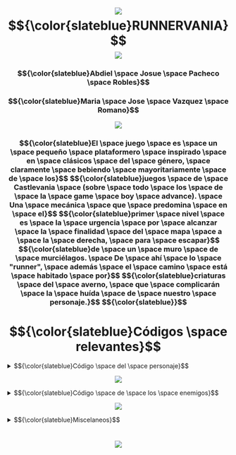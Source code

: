 # <h1 align="center"><img src="https://media.tenor.com/SrQO6J_VT-4AAAAj/cemetery-divider.gif" /> $${\color{slateblue}RUNNERVANIA}$$ <img src="https://media.tenor.com/SrQO6J_VT-4AAAAj/cemetery-divider.gif" /></h1>
<h3 align="center">$${\color{slateblue}Abdiel \space Josue \space Pacheco \space Robles}$$</h3>
<h3 align="center">$${\color{slateblue}Maria \space Jose \space Vazquez \space Romano}$$</h3>

<p align="center">
  <img src="https://media1.tenor.com/m/DqyyEmRmJK0AAAAC/flowers-cherry-blossom.gif" />
</p>

<h3 align="center">
$${\color{slateblue}El \space juego \space es \space un \space pequeño \space plataformero \space inspirado \space en \space clásicos \space del \space género, \space claramente \space bebiendo \space mayoritariamente \space de \space los}$$
$${\color{slateblue}juegos \space de \space Castlevania \space (sobre \space todo \space los \space de \space la \space game \space boy \space advance). \space Una \space mecánica \space que \space predomina \space en \space el}$$
$${\color{slateblue}primer \space nivel \space es \space la \space urgencia \space por \space alcanzar \space la \space finalidad \space del \space mapa \space a \space la \space derecha, \space para \space escapar}$$
$${\color{slateblue}de \space un \space muro \space de \space murciélagos. \space De \space ahí \space lo \space "runner", \space además \space el \space camino \space está \space habitado \space por}$$
$${\color{slateblue}criaturas \space del \space averno, \space que \space complicarán \space la \space huída \space de \space nuestro \space personaje.}$$
$${\color{slateblue}}$$
</h3>





# <h1 align="center">$${\color{slateblue}Códigos \space relevantes}$$

<details>
  <summary>$${\color{slateblue}Código \space del \space personaje}$$</summary>
  
  Aquí va el contenido que quieres ocultar.
  
  Puede ser texto, código, imágenes, etc.
</details>

<p align="center">
  <img src="https://media.tenor.com/bhxZ5O_Xnq8AAAAj/page-divider-glittery.gif" />
</p>

<details>
  <summary>$${\color{slateblue}Código \space de \space los \space enemigos}$$</summary>
  
  Aquí va el contenido que quieres ocultar.
  
  Puede ser texto, código, imágenes, etc.
</details>

<p align="center">
  <img src="https://media.tenor.com/bhxZ5O_Xnq8AAAAj/page-divider-glittery.gif" />
</p>

<details>
  <summary>$${\color{slateblue}Miscelaneos}$$</summary>
  
  Aquí va el contenido que quieres ocultar.
  
  Puede ser texto, código, imágenes, etc.
</details>


<h1></h1>
<p align="center">
  <img src="https://media1.tenor.com/m/bmxrC5x1kX8AAAAd/taykumix-divider.gif" />
</p>
